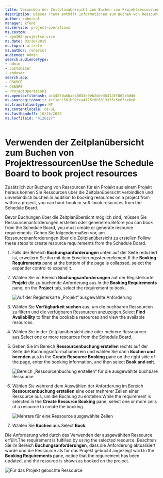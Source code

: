 ```yaml
---
title: Verwenden der Zeitplanübersicht zum Buchen von Projektressourcen
description: Dieses Thema enthält Informationen zum Buchen von Ressourcen.
author: ruhercul
manager: kfend
ms.service: project-operations
ms.custom:
- dyn365-projectservice
ms.date: 03/28/2019
ms.topic: article
ms.author: ruhercul
audience: Admin
search.audienceType:
- admin
- customizer
- enduser
search.app:
- D365CE
- D365PS
- ProjectOperations
ms.openlocfilehash: ac3438da6bae45683d9eb2dee3544dff862e3ddd
ms.sourcegitcommit: 4cf1dc1561b92fca4175f0b3813133c5e63ce8e6
ms.translationtype: HT
ms.contentlocale: de-DE
ms.lasthandoff: 10/28/2020
ms.locfileid: "4120227"
---
```

# <a name="use-the-schedule-board-to-book-project-resources"></a><span data-ttu-id="1fff9-103">Verwenden der Zeitplanübersicht zum Buchen von Projektressourcen</span><span class="sxs-lookup"><span data-stu-id="1fff9-103">Use the Schedule Board to book project resources</span></span>

<span data-ttu-id="1fff9-104">Zusätzlich zur Buchung von Ressourcen für ein Projekt aus einem Projekt heraus können Sie Ressourcen über die Zeitplanübersicht verbindlich und unverbindlich buchen.</span><span class="sxs-lookup"><span data-stu-id="1fff9-104">In addition to booking resources on a project from within a project, you can hard-book or soft-book resources from the Schedule Board.</span></span>

<span data-ttu-id="1fff9-105">Bevor Buchungen über die Zeitplanübersicht möglich sind, müssen Sie Ressourcenanforderungen erstellen oder generieren.</span><span class="sxs-lookup"><span data-stu-id="1fff9-105">Before you can book from the Schedule Board, you must create or generate resource requirements.</span></span> <span data-ttu-id="1fff9-106">Gehen Sie folgendermaßen vor, um Ressourcenanforderungen über die Zeitplanübersicht zu erstellen.</span><span class="sxs-lookup"><span data-stu-id="1fff9-106">Follow these steps to create resource requirements from the Schedule Board.</span></span>

1. <span data-ttu-id="1fff9-107">Falls der Bereich **Buchungsanforderungen** unten auf der Seite reduziert ist, erweitern Sie ihn mit dem Erweiterungssteuerelement.</span><span class="sxs-lookup"><span data-stu-id="1fff9-107">If the **Booking Requirements** pane at the bottom of the page is collapsed, select the expander control to expand it.</span></span>
2. <span data-ttu-id="1fff9-108">Wählen Sie im Bereich **Buchungsanforderungen** auf der Registerkarte **Projekt** die zu buchende Anforderung aus.</span><span class="sxs-lookup"><span data-stu-id="1fff9-108">In the **Booking Requirements** pane, on the **Project** tab, select the requirement to book.</span></span>

    ![Auf der Registerkarte „Projekt“ ausgewählte Anforderung](media/Resource-Management-image73.png)

3. <span data-ttu-id="1fff9-110">Wählen Sie **Verfügbarkeit suchen** aus, um die buchbaren Ressourcen zu filtern und die verfügbaren Ressourcen anzuzeigen.</span><span class="sxs-lookup"><span data-stu-id="1fff9-110">Select **Find Availability** to filter the bookable resources and view the available resources.</span></span> 
4. <span data-ttu-id="1fff9-111">Wählen Sie in der Zeitplanübersicht eine oder mehrere Ressourcen aus.</span><span class="sxs-lookup"><span data-stu-id="1fff9-111">Select one or more resources from the Schedule Board.</span></span> 
5. <span data-ttu-id="1fff9-112">Geben Sie im Bereich **Ressourcenbuchung erstellen** rechts auf der Seite die Buchungsinformationen ein und wählen Sie dann **Buchen und beenden** aus.</span><span class="sxs-lookup"><span data-stu-id="1fff9-112">In the **Create Resource Booking** pane on the right side of the page, enter the booking information, and then select **Book and exit**.</span></span>

    ![Bereich „Ressourcenbuchung erstellen“ für die ausgewählte buchbare Ressource](media/Resource-Management-image74.png)

6. <span data-ttu-id="1fff9-114">Wählen Sie während dem Auswählen der Anforderung im Bereich **Ressourcenbuchung erstellen** eine oder mehrerer Zellen einer Ressource aus, um die Buchung zu erstellen.</span><span class="sxs-lookup"><span data-stu-id="1fff9-114">While the requirement is selected in the **Create Resource Booking** pane, select one or more cells of a resource to create the booking.</span></span>

    ![Mehrere für eine Ressource ausgewählte Zellen](media/Resource-Management-image75.png)

7. <span data-ttu-id="1fff9-116">Wählen Sie **Buchen** aus.</span><span class="sxs-lookup"><span data-stu-id="1fff9-116">Select **Book**.</span></span>

<span data-ttu-id="1fff9-117">Die Anforderung wird durch das Verwenden der ausgewählten Ressource erfüllt.</span><span class="sxs-lookup"><span data-stu-id="1fff9-117">The requirement is fulfilled by using the selected resource.</span></span> <span data-ttu-id="1fff9-118">Beachten Sie im Bereich **Buchungsanforderungen**, dass die Anforderung aktualisiert wurde und die Ressource als für das Projekt gebucht angezeigt wird.</span><span class="sxs-lookup"><span data-stu-id="1fff9-118">In the **Booking Requirements** pane, notice that the requirement has been updated, and the resource is shown as booked on the project.</span></span>

![Für das Projekt gebuchte Ressource](media/Resource-Management-image76.png)
